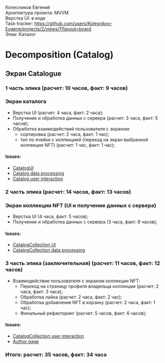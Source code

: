 Колесников Евгений
<br /> Архитектура проекта: MVVM
<br /> Верстка UI: в коде
<br /> Task-tracker: https://github.com/users/Kolesnikov-Eugene/projects/2/views/1?layout=board
<br /> Эпик: Каталог

#  Decomposition (Catalog)

## Экран Catalogue 

### 1 часть эпика (расчет: 10 часов, факт: 9 часов)
### Экран каталога 
- Верстка UI (расчет: 4 часа, факт: 2 часа);
- Получение и обработка данных с сервера (расчет: 3 часа, факт: 5 часов);
- Обработка взаимодействий пользователя с экраном:
    - сортировка (расчет: 2 часа, факт: 1 час);
    - тап по ячейке с коллекцией (переход на экран выбранной коллекции NFT) (расчет: 1 час, факт: 1 час);
    
#### Issues:
- [CatalogUI](https://github.com/Kolesnikov-Eugene/iOS-FakeNFT-StarterProject-Public/issues/1)
- [Catalog data processing](https://github.com/Kolesnikov-Eugene/iOS-FakeNFT-StarterProject-Public/issues/2)
- [Catalog user interaction](https://github.com/Kolesnikov-Eugene/iOS-FakeNFT-StarterProject-Public/issues/4)

### 2 часть эпика (расчет: 14 часов, факт: 13 часов)
### Экран коллекции NFT (UI и получение данных с сервера) 
- Верстка UI (4 часа, факт: 5 часов);
- Получение и обработка данных с сервера (3 часа, факт: 8 часов);

#### Issues:
- [CatalogCollection UI](https://github.com/Kolesnikov-Eugene/iOS-FakeNFT-StarterProject-Public/issues/6)
- [CatalogCollection data processing](https://github.com/Kolesnikov-Eugene/iOS-FakeNFT-StarterProject-Public/issues/7)

### 3 часть эпика (заключительная) (расчет: 11 часов, факт: 12 часов)
- Взаимодействие пользователя с экраном коллекции NFT:
    - Переход на страницу профиля владельца коллекции (расчет: 2 часа, факт: 3 часа);
    - Обработка лайка (расчет: 2 часа, факт: 2 час);
    - Обработка добавления NFT в корзину (расчет: 2 часа, факт: 1 час);
    - Финальный рефакторинг (расчет: 5 часов, факт: 6 часов);
    
#### Issues:
- [CatalogCollection user interaction](https://github.com/Kolesnikov-Eugene/iOS-FakeNFT-StarterProject-Public/issues/8)
- [Author page](https://github.com/Kolesnikov-Eugene/iOS-FakeNFT-StarterProject-Public/issues/9)

### Итого: расчет: 35 часов, факт: 34 часа

